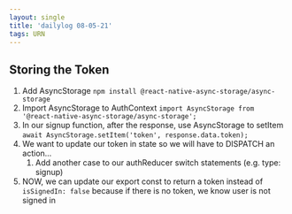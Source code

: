 ```yaml
---
layout: single
title: 'dailylog 08-05-21'
tags: URN
---
```


## Storing the Token

1. Add AsyncStorage `npm install @react-native-async-storage/async-storage`
2. Import AsyncStorage to AuthContext `import AsyncStorage from '@react-native-async-storage/async-storage';`
3. In our signup function, after the response, use AsyncStorage to setItem `await AsyncStorage.setItem('token', response.data.token);`
4. We want to update our token in state so we will have to DISPATCH an action...
   1. Add another case to our authReducer switch statements (e.g. type: signup)
5. NOW, we can update our export const to return a token instead of `isSignedIn: false` because if there is no token, we know user is not signed in
